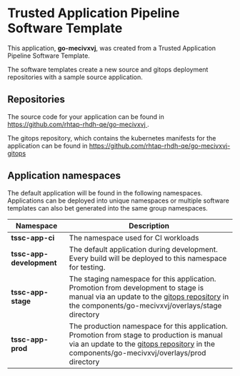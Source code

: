 # Trusted Application Pipeline Software Template

This application, **go-mecivxvj**, was created from a Trusted Application Pipeline Software Template.

The software templates create a new source and gitops deployment repositories with a sample source application. 

## Repositories

The source code for your application can be found in [https://github.com/rhtap-rhdh-qe/go-mecivxvj ](https://github.com/rhtap-rhdh-qe/go-mecivxvj ).
 
The gitops repository, which contains the kubernetes manifests for the application can be found in 
[https://github.com/rhtap-rhdh-qe/go-mecivxvj-gitops ](https://github.com/rhtap-rhdh-qe/go-mecivxvj-gitops ) 

## Application namespaces 

The default application will be found in the following namespaces. Applications can be deployed into unique namespaces or multiple software templates can also bet generated into the same group namespaces.  

|  Namespace   |  Description   |  
| -------- | -------- |
| **tssc-app-ci** | The namespace used for CI workloads |
| **tssc-app-development** | The default application during development. Every build will be deployed to this namespace for testing. |
| **tssc-app-stage** | The staging namespace for this application. Promotion from development to stage is manual via an update to the [gitops repository](https://github.com/rhtap-rhdh-qe/go-mecivxvj-gitops ) in the components/go-mecivxvj/overlays/stage directory |
| **tssc-app-prod** | The production namespace for this application. Promotion from stage to production is manual via an update to the [gitops repository](https://github.com/rhtap-rhdh-qe/go-mecivxvj-gitops ) in the components/go-mecivxvj/overlays/prod directory |
